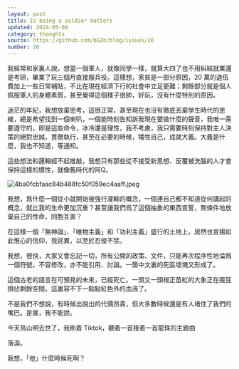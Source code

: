 ```yaml
---
layout: post
title: Is being a soldier matters
updated: 2024-05-08
category: thoughts
source: https://github.com/bGZo/blog/issues/26
number: 26
---
```



我經常和家裏人說，想當一個軍人，就像同學一樣，就算大四了也不用糾結就業還是考研，畢業了玩三個月直接服兵役。這樣想，家貧是一部分原因，20 萬的退伍費加上一些日常補貼，不比在現在經濟下行的社會中立足更難；剩餘部分就是個人佩服軍人的身體素質，甚至覺得這個樣子很帥，好玩，沒有什麼特別的原因。

迷茫的年紀，我想放棄思考，這很正常，甚至現在也沒有徹底丟棄學生時代的思維，總是希望找到一個喇叭，一個能時刻告知訴我現在要做什麼的聲音，我唯一需要遵守的，即是這些命令，冰冷還是理性，我不考慮，我只需要時刻保持對主人決策的絕對忠誠，貫徹執行，甚至在必要的時候，犧牲自己，成就大義。大義是什麼，我也不知道，等通知。

這些想法和邏輯經不起推敲，我想只有那些從不接受新思想、反覆被洗腦的人才會保持這樣的慣性，就像舊時代的阿Q。

![4ba0fcbfaac84b488fc50f059ec4aaff.jpeg](https://github.com/bGZo/blog/assets/57313137/c3f7a34d-2565-498a-810e-c7f2cfdd0e01)

我想，爲什麼一個從小就開始被強行灌輸的概念，一個連自己都不知道從何講起的概念，就比我的生命更加沉重？甚至讓我們爲了這個抽象的東西宣誓，無條件地放棄自己的性命，同胞互害？

在這樣一個「無神論」、「唯物主義」和「功利主義」盛行的土地上，居然也宣揚如此惟心的信仰，我詫異，以至於忍俊不禁。

我想，很快，大家又會忘記一切，所有公開的政策、文件，只能再次程序性地淪爲一個符號，不容修改，亦不能引用、討論。一箇中文裏的死區壞塊又形成了。

這個古老的語言在可預見的未來，已經死亡。一頭又一頭根正苗紅的大象正在瘋狂擠佔剩餘空間，這裏容不下一點點紅色外的血液了。

不是我們不想說，有時候出說出的代價昂貴，但大多數時候還是有人堵住了我們的嘴巴。是誰，我不能說。

今天鳥山明去世了，我刷着 Tiktok，聽着一首接着一首龍珠的主題曲

落淚。

我想，「他」什麼時候死啊？